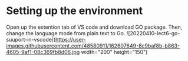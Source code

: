 # Setting up the environment
Open up the extention tab of VS code and download GO package.
    Then, change the language mode from plain text to Go.
![20220410-lect6-go-suuport-in-vscode](https://user-images.githubusercontent.com/48580911/162607649-8c9baf8b-b863-4605-9af1-08c369fb8d06.jpg width="200" height="150")
